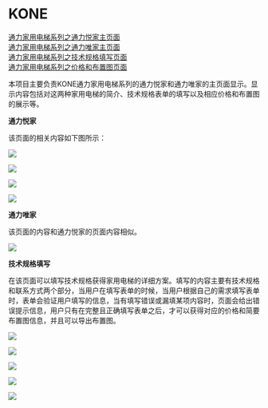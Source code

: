 # KONE
[通力家用电梯系列之通力悦家主页面](https://sjj0330.github.io/KONE/home_elevator.html)<br>
[通力家用电梯系列之通力唯家主页面](https://sjj0330.github.io/KONE/weijia_home_elevator.html)<br>
[通力家用电梯系列之技术规格填写页面](https://sjj0330.github.io/KONE/technical_specifications.html)<br>
[通力家用电梯系列之价格和布置图页面](https://sjj0330.github.io/KONE/priceAndLayout.html)<br>

   本项目主要负责KONE通力家用电梯系列的通力悦家和通力唯家的主页面显示。显示内容包括对这两种家用电梯的简介、技术规格表单的填写以及相应价格和布置图的展示等。
   
   **通力悦家**
   
   该页面的相关内容如下图所示：
   
   ![](https://sjj0330.github.io/KONE/readmeImg/yj1.PNG)
   
   ![](https://sjj0330.github.io/KONE/readmeImg/yj2.PNG)
   
   ![](https://sjj0330.github.io/KONE/readmeImg/yj3.PNG)
   
   ![](https://sjj0330.github.io/KONE/readmeImg/yj4.PNG)
   
   **通力唯家**
   
   该页面的内容和通力悦家的页面内容相似。
   
   ![](https://sjj0330.github.io/KONE/readmeImg/wj1.PNG)
   
   **技术规格填写**
   
   在该页面可以填写技术规格获得家用电梯的详细方案。填写的内容主要有技术规格和联系方式两个部分，当用户在填写表单的时候，当用户根据自己的需求填写表单时，表单会验证用户填写的信息，当有填写错误或漏填某项内容时，页面会给出错误提示信息，用户只有在完整且正确填写表单之后，才可以获得对应的价格和简要布置图信息，并且可以导出布置图。
   
   ![](https://sjj0330.github.io/KONE/readmeImg/js1.PNG)
   
   ![](https://sjj0330.github.io/KONE/readmeImg/js2.PNG)
   
   ![](https://sjj0330.github.io/KONE/readmeImg/jg1.PNG)
   
   ![](https://sjj0330.github.io/KONE/readmeImg/bzt1.PNG)
   
   ![](https://sjj0330.github.io/KONE/readmeImg/bzt2.PNG)
   
